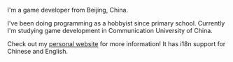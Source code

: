 I'm a game developer from Beijing, China.

I've been doing programming as a hobbyist since primary school.
Currently I'm studying game development in Communication University of China.

Check out my [personal website](https://wangnianyi2001.com/) for more information!
It has i18n support for Chinese and English.
